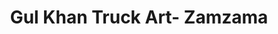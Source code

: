 ---
title: "Gul Khan Truck Art- Zamzama"
url: /karachi/gul-khan-truck-art-zamzama/
shop: Andenken
---